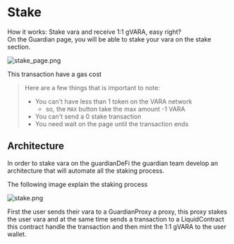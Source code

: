 # Stake
How it works: Stake vara and receive 1:1 gVARA, easy right? \
On the Guardian page, you will be able to stake your vara on the stake section.

![stake_page.png](stake_page.png)

<note>This transaction have a gas cost</note>

> Here are a few things that is important to note: 
> - You can't have less than 1 token on the VARA network 
>   -  so, the `MAX` button take the max amount -1 VARA
> - You can't send a 0 stake transaction 
> - You need wait on the page until the transaction ends

## Architecture

In order to stake vara on the guardianDeFi the guardian team develop an architecture
that will automate all the staking process.

The following image explain the staking process

![stake.png](stake.png)

First the user sends their vara to a GuardianProxy a proxy, this proxy stakes the user vara and at the same time
sends a transaction to a LiquidContract this contract handle the transaction and then mint the 1:1 gVARA
to the user wallet.